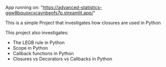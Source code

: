 App running on: "https://advanced-statistics-ggw8bquoxcxcaynbeofs7p.streamlit.app/"

This is a simple Project that investigates how closures are used in Python

This project also investigates:
- The LEGB rule in Python
- Scope in Python
- Callback functions in Python
- Closures vs Decorators vs Callbacks in Python